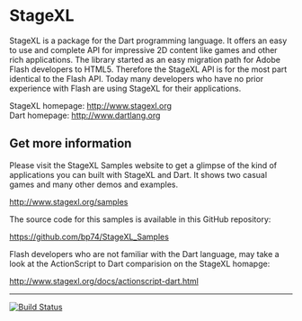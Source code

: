 # StageXL

StageXL is a package for the Dart programming language. It offers an easy to use and complete API for impressive 2D content like games and other rich applications. The library started as an easy migration path for Adobe Flash developers to HTML5. Therefore the StageXL API is for the most part identical to the Flash API. Today many developers who have no prior experience with Flash are using StageXL for their applications.

StageXL homepage: <http://www.stagexl.org><br>
Dart homepage: <http://www.dartlang.org>

## Get more information

Please visit the StageXL Samples website to get a glimpse of the kind of applications you can built with StageXL and Dart. It shows two casual games and many other demos and examples. 

<http://www.stagexl.org/samples>

The source code for this samples is available in this GitHub repository:

<https://github.com/bp74/StageXL_Samples>

Flash developers who are not familiar with the Dart language, may take a look at the ActionScript to Dart comparision on the StageXL homapge:

<http://www.stagexl.org/docs/actionscript-dart.html>

---

[![Build Status](https://drone.io/github.com/bp74/StageXL/status.png)](https://drone.io/github.com/bp74/StageXL/latest)
